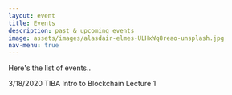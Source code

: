 ```yaml
---
layout: event
title: Events
description: past & upcoming events
image: assets/images/alasdair-elmes-ULHxWq8reao-unsplash.jpg
nav-menu: true
---
```


Here's the list of events..

3/18/2020 TIBA Intro to Blockchain Lecture 1
